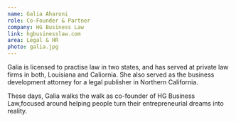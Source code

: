 ```yaml
---
name: Galia Aharoni
role: Co-Founder & Partner
company: HG Business Law 
link: hgbusinesslaw.com
area: Legal & HR
photo: galia.jpg
---
```

Galia is licensed to practise law in two states, and has served at private law firms in both, Louisiana and Caliornia. She also served as the business development attorney for a legal publisher in Northern California.

These days, Galia walks the walk as co-founder of HG Business Law,focused around helping people turn their entrepreneurial dreams into reality.
